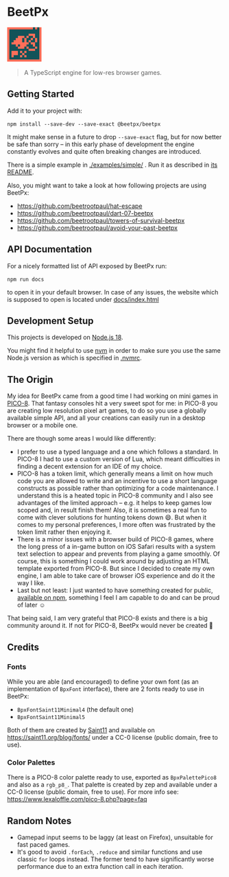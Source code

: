 # BeetPx

![BeetPx logo](./logo/BeetPx%20logo%20(x5).png)

> A TypeScript engine for low-res browser games.

## Getting Started

Add it to your project with:

```shell
npm install --save-dev --save-exact @beetpx/beetpx
```

It might make sense in a future to drop `--save-exact` flag, but for now better be safe than sorry – in this early phase
of development the engine constantly evolves and quite often breaking changes are introduced.

There is a simple example in [./examples/simple/](examples/simple/README.md) . Run it as described
in [its README](examples/simple/README.md).

Also, you might want to take a look at how following projects are using BeetPx:

- https://github.com/beetrootpaul/hat-escape
- https://github.com/beetrootpaul/dart-07-beetpx
- https://github.com/beetrootpaul/towers-of-survival-beetpx
- https://github.com/beetrootpaul/avoid-your-past-beetpx

## API Documentation

For a nicely formatted list of API exposed by BeetPx run:

```shell
npm run docs
```

to open it in your default browser. In case of any issues, the website which is supposed to open is located
under [docs/index.html](./docs/index.html)

## Development Setup

This projects is developed on [Node.js 18](https://nodejs.org/docs/latest-v18.x/api/index.html).

You might find it helpful to use
[nvm](https://github.com/nvm-sh/nvm#installing-and-updating) in order to make sure you use the same Node.js version as
which is specified in [.nvmrc](.nvmrc).

## The Origin

My idea for BeetPx came from a good time I had working on mini games in [PICO-8](https://www.lexaloffle.com/pico-8.php).
That fantasy consoles hit a very sweet spot for me: in PICO-8 you are creating low resolution pixel art games, to do so
you use a globally available simple API, and all your creations can easily run in a desktop browser or a mobile one.

There are though some areas I would like differently:

- I prefer to use a typed language and a one which follows a standard. In PICO-8 I had to use a custom version of Lua,
  which meant difficulties in finding a decent extension for an IDE of my choice.
- PICO-8 has a token limit, which generally means a limit on how much code you are allowed to write and an incentive to
  use a short language constructs as possible rather than optimizing for a code maintenance. I understand this is a
  heated topic in PICO-8 community and I also see advantages of the limited approach – e.g. it helps to keep games low
  scoped and, in result finish them! Also, it is sometimes a real fun to come with clever solutions for hunting tokens
  down 😄. But when it comes to my personal preferences, I more often was frustrated by the token limit rather then
  enjoying it.
- There is a minor issues with a browser build of PICO-8 games, where the long press of a in-game button on iOS Safari
  results with a system text selection to appear and prevents from playing a game smoothly. Of course, this is something
  I could work around by adjusting an HTML template exported from PICO-8. But since I decided to create my own engine, I
  am able to take care of browser iOS experience and do it the way I like.
- Last but not least: I just wanted to have something created for
  public, [available on npm](https://www.npmjs.com/package/@beetpx/beetpx), something I feel I am capable to do and can
  be proud of later ☺️

That being said, I am very grateful that PICO-8 exists and there is a big community around it. If not for PICO-8, BeetPx
would never be created 💛

## Credits

### Fonts

While you are able (and encouraged) to define your own font (as an implementation of `BpxFont` interface), there are 2
fonts ready to use in BeetPx:

- `BpxFontSaint11Minimal4` (the default one)
- `BpxFontSaint11Minimal5`

Both of them are created by [Saint11](https://saint11.org/about/) and available on https://saint11.org/blog/fonts/ under
a CC-0 license (public domain, free to use).

### Color Palettes

There is a PICO-8 color palette ready to use, exported as `BpxPalettePico8` and also as a `rgb_p8_`. That palette is
created by zep and available under a CC-0 license (public domain, free to use). For more info
see: https://www.lexaloffle.com/pico-8.php?page=faq

## Random Notes

- Gamepad input seems to be laggy (at least on Firefox), unsuitable for fast paced games.
- It's good to avoid `.forEach`, `.reduce` and similar functions and use classic `for` loops instead. The former tend to
  have significantly worse performance due to an extra function call in each iteration.